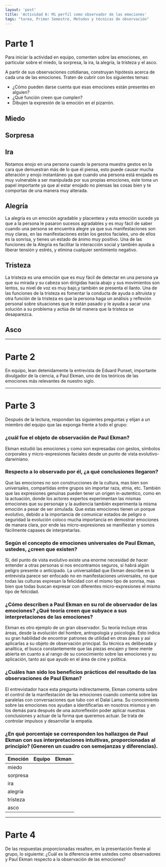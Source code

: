 ```yaml
---
layout: 'post'
title: 'Actividad 6: Mi perfil como observador de las emociones'
tags: "tarea, Primer Semestre, Metodos y técnicas de observación"
---
```


# Parte 1

Para iniciar la actividad en equipo, comenten sobre las emociones, en particular sobre el miedo, la sorpresa, la ira, la alegría, la tristeza y el asco.

A partir de sus observaciones cotidianas, construyan hipótesis acerca de cada una de las emociones. Traten de cubrir con los siguientes temas:

* ¿Cómo pueden darse cuenta que esas emociones están presentes en alguien?
* ¿Qué función creen que cumplen?
* Dibujen la expresión de la emoción en el pizarrón.


## Miedo


## Sorpresa


## Ira

Notamos enojo en una persona cuando la persona muestra gestos en la cara que demuestran más de lo que él piensa, esto puede causar mucha alteración y enojo instantáneo ya que cuando una persona está enojada es muy vulnerable a ser manipulada por sus propias emociones, este toma un papel importante ya que al estar enojado no piensas las cosas bien y te comportas de una manera muy alterada.


## Alegría

La alegría es un emoción  agradable y placentera y esta emoción sucede ya que a la persona le pasaron sucesos agradables y es muy fácil de saber cuando una persona se encuentra alegre ya que sus manifestaciones son muy claras, en las manifestaciones están los gestos faciales, uno de ellos es la sonrisa, y tienes un estado de ánimo muy positivo. Una de las funciones de la Alegría es facilitar la interacción social y también ayuda a liberar tensión y estrés, y elimina cualquier sentimiento negativo.



## Tristeza

La tristeza es una emoción que es muy fácil de detectar en una persona ya que su mirada y su cabeza son dirigidas hacia abajo y sus movimientos son lentos, su nivel de voz es muy bajo,y también se presenta el llanto. Una de las funciones de la tristeza es fomentar la conducta de ayuda o altruista y otra función de la tristeza es que la persona haga un análisis y reflexión personal sobre situaciones que le están pasado y le ayuda a sacar una solución a su problema y actúa de tal manera que la tristeza se desaparezca.


## Asco



---

# Parte 2

En equipo, lean detenidamente la entrevista de Eduard Punset, importante divulgador de la ciencia, a Paul Ekman, uno de los teóricos de las emociones más relevantes de nuestro siglo.

---

# Parte 3

Después de la lectura, respondan las siguientes preguntas y elijan a un miembro del equipo que las exponga frente a todo el grupo:

### ¿cuál fue el objeto de observación de Paul Ekman?

Ekman estudió las emociones y como son expresadas con gestos, símbolos corporales y micro-expresiones faciales desde un punto de vista evolutivo-darwiniano.

### Respecto a lo observado por él, ¿a qué conclusiones llegaron?

Que las emociones no son construcciones de la cultura, mas bien son universales, compartidas entre grupos sin importar raza, etnia, etc. También que las expresiones genuinas pueden tener un origen in-autentico, como en la actuación, donde los actores expertos experimentan las mismas emociones que su personaje y la audiencia también experimenta la misma emoción a pesar de ser simulada. Que estas emociones tienen un porque evolutivo, debido a la importancia de comunicar estados de peligro o seguridad la evolución coloco mucha importancia en demostrar emociones de manara clara, por ende las micro-expresiones se manifiestan y somos fácilmente capases de interpretarlas.

### Según el concepto de emociones universales de Paul Ekman, ustedes, ¿creen que existen?

Si, del punto de vista evolutivo existe una enorme necesidad de hacer entender a otras personas si nos encontramos seguros, si habrá algún peligro presente o anticipado. La universalidad que Ekman describe en la entrevista parece ser enfocado no en manifestaciones universales, no que todas las culturas expresan la felicidad con el mismo tipo de sonrisa, mas bien que todas buscan expresar con diferentes micro-expresiones el mismo tipo de felicidad.

### ¿Cómo describen a Paul Ekman en su rol de observador de las emociones? ¿Qué teoría creen que subyace a sus interpretaciones de las emociones?

Ekman es otro ejemplo de un gran observador. Su teoría incluye otras áreas, desde la evolución del hombre, antropología y psicología. Esto indica su gran habilidad de encontrar patrones de utilidad en otras áreas y así aplicarlas a su objeto de observación principal. Su técnica es deliberada y analítica, el busca constantemente que las piezas encajen y tiene mente abierta en cuanto a al rango de su conocimiento sobre las emociones y su aplicación, tanto así que ayudo en el área de cine y política.

### ¿Cuáles han sido los beneficios prácticos del resultado de las observaciones de Paul Ekman?

El entrevistador hace esta pregunta indirectamente, Ekman comenta sobre el control de la manifestación de las emociones cuando comenta sobre las paralelas con conversaciones que tubo con el Dalai Lama. Su conocimiento sobre las emociones nos ayudan a identificarlas en nosotros mismos y en los demás para después de una autoreflexión poder aplicar nuestras conclusiones y actuar de la forma que queremos actuar. Se trata de controlar impulsos y desarrollar la empatía. 


### ¿En qué porcentaje se corresponden los hallazgos de Paul Ekman con sus interpretaciones intuitivas, proporcionadas al principio? (Generen un cuadro con semejanzas y diferencias).




| Emoción  | Equipo | Ekman |
|----------|--------|-------|
| miedo    |        |       |
| sorpresa |        |       |
| ira      |        |       |
| alegría  |        |       |
| tristeza |        |       |
| asco     |        |       |


---

# Parte 4

De las respuestas proporcionadas resalten, en la presentación frente al grupo, lo siguiente:
¿Cuál es la diferencia entre ustedes como observadores y Paul Ekman respecto a la observación de las emociones?









 
